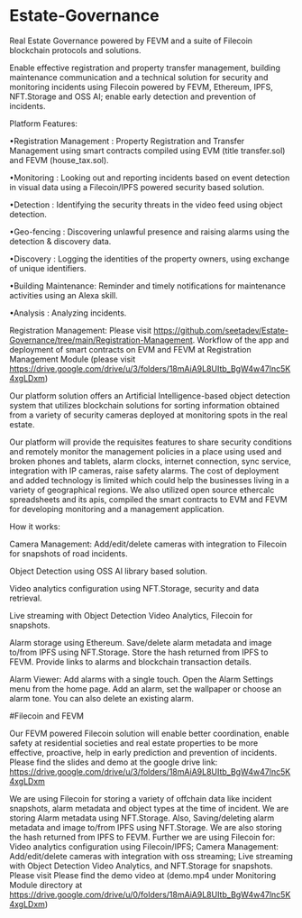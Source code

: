 # Estate-Governance
Real Estate Governance powered by FEVM and a suite of Filecoin blockchain protocols and solutions.

Enable effective registration and property transfer management, building maintenance communication and a technical solution for security and monitoring incidents using Filecoin powered by FEVM, Ethereum, IPFS, NFT.Storage and OSS AI; enable early detection and prevention of incidents.

Platform Features:

•Registration Management : Property Registration and Transfer Management using smart contracts compiled using EVM (title transfer.sol) and FEVM (house_tax.sol).

•Monitoring : Looking out and reporting incidents based on event detection in visual data using a Filecoin/IPFS powered security based solution.

•Detection : Identifying the security threats in the video feed using object detection.

•Geo-fencing : Discovering unlawful presence and raising alarms using the detection & discovery data.

•Discovery : Logging the identities of the property owners, using exchange of unique identifiers.

•Building Maintenance: Reminder and timely notifications for maintenance activities using an Alexa skill. 

•Analysis : Analyzing incidents.


Registration Management: Please visit https://github.com/seetadev/Estate-Governance/tree/main/Registration-Management. Workflow of the app and deployment of smart contracts on EVM and FEVM at Registration Management Module (please visit https://drive.google.com/drive/u/3/folders/18mAiA9L8UItb_BgW4w47lnc5K4xgLDxm)

Our platform solution offers an Artificial Intelligence-based object detection system that utilizes blockchain solutions for sorting information obtained from a variety of security cameras deployed at monitoring spots in the real estate.

Our platform will provide the requisites features to share security conditions and remotely monitor the management policies in a place using used and broken phones and tablets, alarm clocks, internet connection, sync service, integration with IP cameras, raise safety alarms. The cost of deployment and added technology is limited which could help the businesses living in a variety of geographical regions. We also utilized open source ethercalc spreadsheets and its apis, compiled the smart contracts to EVM and FEVM for developing monitoring and a management application.

How it works:

Camera Management: Add/edit/delete cameras with integration to Filecoin for snapshots of road incidents.

Object Detection using OSS AI library based solution.

Video analytics configuration using NFT.Storage, security and data retrieval.

Live streaming with Object Detection Video Analytics, Filecoin for snapshots.

Alarm storage using Ethereum. Save/delete alarm metadata and image to/from IPFS using NFT.Storage. Store the hash returned from IPFS to FEVM. Provide links to alarms and blockchain transaction details.

Alarm Viewer: Add alarms with a single touch. Open the Alarm Settings menu from the home page. Add an alarm, set the wallpaper or choose an alarm tone. You can also delete an existing alarm. 

#Filecoin and FEVM 

Our FEVM powered Filecoin solution will enable better coordination, enable safety at residential societies and real estate properties to be more effective, proactive, help in early prediction and prevention of incidents. Please find the slides and demo at the google drive link: https://drive.google.com/drive/u/3/folders/18mAiA9L8UItb_BgW4w47lnc5K4xgLDxm

We are using Filecoin for storing a variety of offchain data like incident snapshots, alarm metadata and object types at the time of incident. We are storing Alarm metadata using NFT.Storage. Also, Saving/deleting alarm metadata and image to/from IPFS using NFT.Storage. We are also storing the hash returned from IPFS to FEVM. Further we are using Filecoin for: Video analytics configuration using Filecoin/IPFS; Camera Management: Add/edit/delete cameras with integration with oss streaming; Live streaming with Object Detection Video Analytics, and NFT.Storage for snapshots. Please visit Please find the demo video at  (demo.mp4 under Monitoring Module directory at https://drive.google.com/drive/u/0/folders/18mAiA9L8UItb_BgW4w47lnc5K4xgLDxm)







